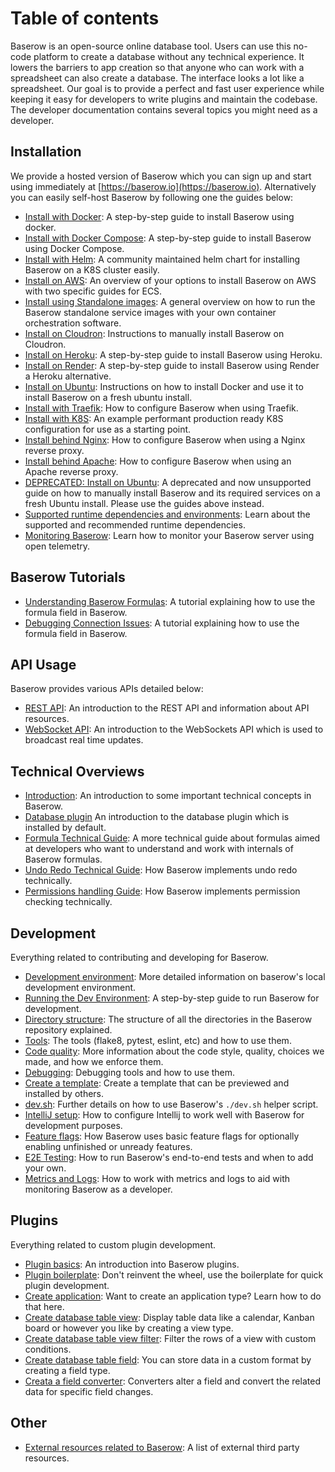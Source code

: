 # Table of contents

Baserow is an open-source online database tool. Users can use this no-code platform to
create a database without any technical experience. It lowers the barriers to app
creation so that anyone who can work with a spreadsheet can also create a database. The
interface looks a lot like a spreadsheet. Our goal is to provide a perfect and fast user
experience while keeping it easy for developers to write plugins and maintain the
codebase. The developer documentation contains several topics you might need as a
developer.

## Installation

We provide a hosted version of Baserow which you can sign up and start using immediately
at [https://baserow.io](https://baserow.io). Alternatively you can easily self-host
Baserow by following one the guides below:

* [Install with Docker](installation/install-with-docker.md): A step-by-step guide to
  install Baserow using docker.
* [Install with Docker Compose](installation/install-with-docker-compose.md): A
  step-by-step guide to install Baserow using Docker Compose.
* [Install with Helm](installation/install-with-helm.md): A community maintained helm 
  chart for installing Baserow on a K8S cluster easily.
* [Install on AWS](installation/install-on-aws.md): An overview of your options to 
  install Baserow on AWS with two specific guides for ECS.
* [Install using Standalone images](installation/install-using-standalone-images.md): A
  general overview on how to run the Baserow standalone service images with your own
  container orchestration software.
* [Install on Cloudron](installation/install-on-cloudron.md): Instructions to manually
  install Baserow on Cloudron.
* [Install on Heroku](installation/install-on-heroku.md): A step-by-step guide to
  install Baserow using Heroku.
* [Install on Render](installation/install-on-render.md): A step-by-step guide to
  install Baserow using Render a Heroku alternative.
* [Install on Ubuntu](installation/install-on-ubuntu.md): Instructions on how to install
  Docker and use it to install Baserow on a fresh ubuntu install.
* [Install with Traefik](installation/install-with-traefik.md): How to configure Baserow
  when using Traefik.
* [Install with K8S](installation/install-with-k8s.md): An example performant 
  production ready K8S configuration for use as a starting point.
* [Install behind Nginx](installation/install-behind-nginx.md): How to configure Baserow
  when using a Nginx reverse proxy.
* [Install behind Apache](installation/install-behind-apache.md): How to configure Baserow
  when using an Apache reverse proxy.
* [DEPRECATED: Install on Ubuntu](installation/old-install-on-ubuntu.md): A deprecated
  and now unsupported guide on how to manually install Baserow and its required services
  on a fresh Ubuntu install. Please use the guides above instead.
* [Supported runtime dependencies and environments](installation/supported.md): Learn about
  the supported and recommended runtime dependencies.
* [Monitoring Baserow](installation/monitoring.md): Learn how to monitor your Baserow
  server using open telemetry.

## Baserow Tutorials

* [Understanding Baserow Formulas](tutorials/understanding-baserow-formulas.md): A
  tutorial explaining how to use the formula field in Baserow.
* [Debugging Connection Issues](tutorials/debugging-connection-issues.md): A tutorial
  explaining how to use the formula field in Baserow.

## API Usage

Baserow provides various APIs detailed below:

* [REST API](apis/rest-api.md): An introduction to the REST API and information about
  API resources.
* [WebSocket API](apis/web-socket-api.md): An introduction to the WebSockets API which
  is used to broadcast real time updates.

## Technical Overviews

* [Introduction](technical/introduction.md): An introduction to some important technical
  concepts in Baserow.
* [Database plugin](technical/database-plugin.md) An introduction to the database plugin
  which is installed by default.
* [Formula Technical Guide](technical/formula-technical-guide.md): A more technical
  guide about formulas aimed at developers who want to understand and work with
  internals of Baserow formulas.
* [Undo Redo Technical Guide](technical/undo-redo-guide.md): How Baserow implements undo
  redo technically.
* [Permissions handling Guide](technical/permissions-guide.md): How Baserow implements
  permission checking technically.

## Development

Everything related to contributing and developing for Baserow.

* [Development environment](./development/development-environment.md): More detailed
  information on baserow's local development environment.
* [Running the Dev Environment](development/running-the-dev-environment.md): A
  step-by-step guide to run Baserow for development.
* [Directory structure](./development/directory-structure.md): The structure of all the
  directories in the Baserow repository explained.
* [Tools](./development/tools.md): The tools (flake8, pytest, eslint, etc) and how to
  use them.
* [Code quality](./development/code-quality.md): More information about the code style,
  quality, choices we made, and how we enforce them.
* [Debugging](./development/debugging.md): Debugging tools and how to use them.
* [Create a template](./development/create-a-template.md): Create a template that can be
  previewed and installed by others.
* [dev.sh](./development/dev_sh.md): Further details on how to use Baserow's `./dev.sh`
  helper script.
* [IntelliJ setup](./development/intellij-setup.md): How to configure Intellij to work
  well with Baserow for development purposes.
* [Feature flags](./development/feature-flags.md): How Baserow uses basic feature flags for optionally
  enabling unfinished or unready features.
* [E2E Testing](./development/e2e-testing.md): How to run Baserow's end-to-end tests 
  and when to add your own.
* [Metrics and Logs](./development/metrics-and-logs.md): How to work with metrics and logs
  to aid with monitoring Baserow as a developer.

## Plugins

Everything related to custom plugin development.

* [Plugin basics](./plugins/introduction.md): An introduction into Baserow plugins.
* [Plugin boilerplate](./plugins/boilerplate.md): Don't reinvent the wheel, use the
  boilerplate for quick plugin development.
* [Create application](./plugins/application-type.md): Want to create an application
  type? Learn how to do that here.
* [Create database table view](./plugins/view-type.md): Display table data like a
  calendar, Kanban board or however you like by creating a view type.
* [Create database table view filter](./plugins/view-filter-type.md): Filter the rows of
  a view with custom conditions.
* [Create database table field](./plugins/field-type.md): You can store data in a custom
  format by creating a field type.
* [Creata a field converter](./plugins/field-converter.md): Converters alter a field and
  convert the related data for specific field changes.

## Other

* [External resources related to Baserow](./other/external-resources.md): A list of
  external third party resources.
